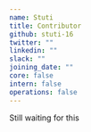 ```yaml
---
name: Stuti
title: Contributor
github: stuti-16
twitter: ""
linkedin: ""
slack: ""
joining_date: ""
core: false
intern: false
operations: false
---
```


Still waiting for this
